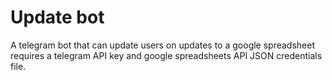 # Update bot
A telegram bot that can update users on updates to a google spreadsheet
requires a telegram API key and google spreadsheets API JSON credentials file.
